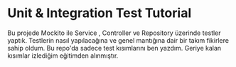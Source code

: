 
# Unit & Integration Test Tutorial

Bu projede Mockito ile Service , Controller ve Repository üzerinde testler yaptık. Testlerin nasıl yapılacağına ve genel mantığına dair bir takım fikirlere sahip oldum. Bu repo'da sadece test kısımlarını ben yazdım. Geriye kalan kısımlar izlediğim eğitimden alınmıştır.
